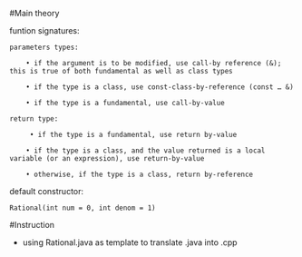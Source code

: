 #Main theory

funtion signatures:

    parameters types:

        • if the argument is to be modified, use call-by reference (&); this is true of both fundamental as well as class types

        • if the type is a class, use const-class-by-reference (const … &)

        • if the type is a fundamental, use call-by-value

    return type:

         • if the type is a fundamental, use return by-value

        • if the type is a class, and the value returned is a local variable (or an expression), use return-by-value

        • otherwise, if the type is a class, return by-reference

default constructor:

    Rational(int num = 0, int denom = 1)


#Instruction

* using Rational.java as template to translate .java into .cpp